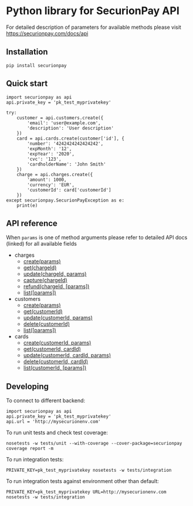 Python library for SecurionPay API
===================================

For detailed description of parameters for available methods
please visit https://securionpay.com/docs/api

Installation
------------

```
pip install securionpay
```

Quick start
-----------

```
import securionpay as api
api.private_key = 'pk_test_myprivatekey'

try:
    customer = api.customers.create({
        'email': 'user@example.com',
        'description': 'User description'
    })
    card = api.cards.create(customer['id'], {
        'number': '4242424242424242',
        'expMonth': '12',
        'expYear': '2020',
        'cvc': '123',
        'cardholderName': 'John Smith'
    })
    charge = api.charges.create({
        'amount': 1000,
        'currency': 'EUR',
        'customerId': card['customerId']
    })
except securionpay.SecurionPayException as e:
    print(e)
```

API reference
-------------

When ``params`` is one of method arguments please refer to detailed API docs (linked) for all available fields

- charges
    - [create(params)](https://securionpay.com/docs/api#charge-create)
    - [get(chargeId)](https://securionpay.com/docs/api#charge-retrieve)
    - [update(chargeId, params)](https://securionpay.com/docs/api#charge-update)
    - [capture(chargeId)](https://securionpay.com/docs/api#charge-capture)
    - [refund(chargeId, [params])](https://securionpay.com/docs/api#charge-capture)
    - [list([params])](https://securionpay.com/docs/api#charge-list)
- customers
    - [create(params)](https://securionpay.com/docs/api#customer-create)
    - [get(customerId)](https://securionpay.com/docs/api#customer-retrieve)
    - [update(customerId, params)](https://securionpay.com/docs/api#customer-update)
    - [delete(customerId)](https://securionpay.com/docs/api#customer-delete)
    - [list([params])](https://securionpay.com/docs/api#customer-list)
- cards
    - [create(customerId, params)](https://securionpay.com/docs/api#card-create)
    - [get(customerId, cardId)](https://securionpay.com/docs/api#card-retrieve)
    - [update(customerId, cardId, params)](https://securionpay.com/docs/api#card-update)
    - [delete(customerId, cardId)](https://securionpay.com/docs/api#card-delete)
    - [list(customerId, [params])](https://securionpay.com/docs/api#card-list)

Developing
----------

To connect to different backend:
```
import securionpay as api
api.private_key = 'pk_test_myprivatekey'
api.url = 'http://mysecurionenv.com'
```

To run unit tests and check test coverage:
```
nosetests -w tests/unit --with-coverage --cover-package=securionpay
coverage report -m
```

To run integration tests:
```
PRIVATE_KEY=pk_test_myprivatekey nosetests -w tests/integration
```

To run integration tests against environment other than default:
```
PRIVATE_KEY=pk_test_myprivatekey URL=http://mysecurionenv.com nosetests -w tests/integration
```
